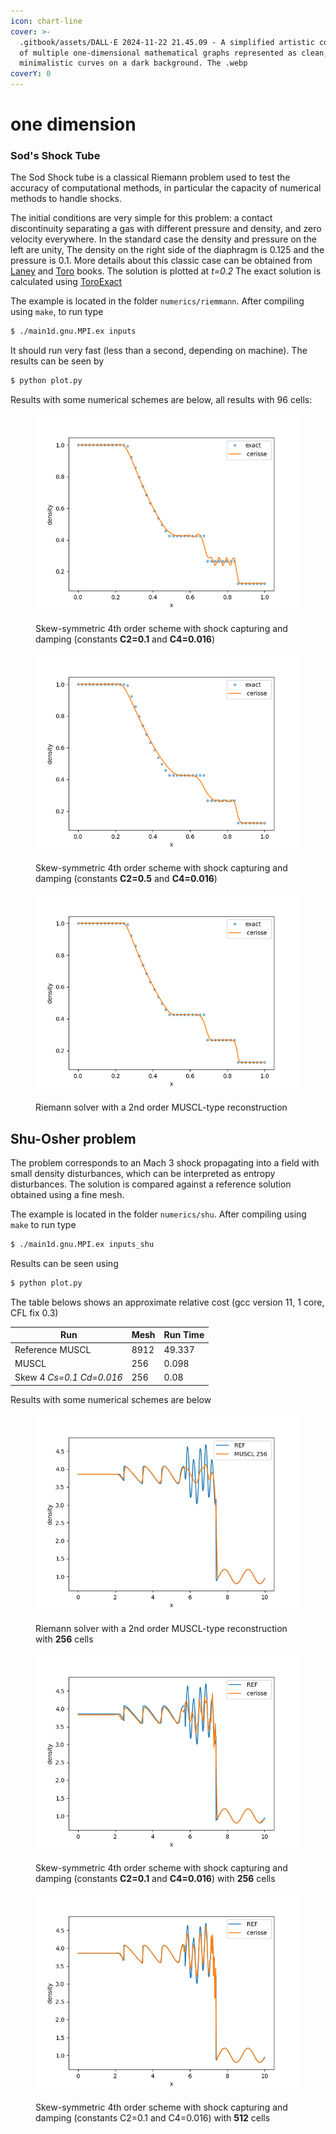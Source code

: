 ```yaml
---
icon: chart-line
cover: >-
  .gitbook/assets/DALL·E 2024-11-22 21.45.09 - A simplified artistic composition
  of multiple one-dimensional mathematical graphs represented as clean,
  minimalistic curves on a dark background. The .webp
coverY: 0
---
```


# one dimension

### Sod's Shock Tube

The Sod Shock tube is a classical Riemann problem used to test the accuracy of computational methods, in particular the capacity of numerical methods to handle shocks.

The initial conditions are very simple for this problem: a contact discontinuity separating a gas with different pressure and density, and zero velocity everywhere. In the standard case the density and pressure on the left are unity, The density on the right side of the diaphragm is 0.125 and the pressure is 0.1. More details about this classic case can be obtained from [Laney](https://www.cambridge.org/core/books/computational-gasdynamics/B216E16E4B62AC2C4E1AFD6811AFE0EA) and [Toro](https://link.springer.com/book/10.1007/b79761) books. The solution is plotted at _t=0.2_ The exact solution is calculated using [ToroExact](https://github.com/tahandy/ToroExact)

The example is located in the folder `numerics/riemmann`. After compiling using `make`, to run type

```bash
$ ./main1d.gnu.MPI.ex inputs
```

It should run very fast (less than a second, depending on machine). The results can be seen by

```bash
$ python plot.py
```

Results with some numerical schemes are below, all results with 96 cells:

<figure><img src=".gitbook/assets/num_rie_skew_damp.png" alt=""><figcaption><p>Skew-symmetric 4th order scheme with shock capturing and damping (constants <strong>C2=0.1</strong> and <strong>C4=0.016</strong>) </p></figcaption></figure>

<figure><img src=".gitbook/assets/num_rie_skew_damp2.png" alt=""><figcaption><p>Skew-symmetric 4th order scheme with shock capturing and damping (constants <strong>C2=0.5</strong> and <strong>C4=0.016</strong>) </p></figcaption></figure>

<figure><img src=".gitbook/assets/num_rie_muscl.png" alt=""><figcaption><p>Riemann solver with a 2nd order MUSCL-type reconstruction</p></figcaption></figure>

## Shu-Osher problem

The problem corresponds to an Mach 3 shock propagating into a field with small density disturbances, which can be interpreted as entropy disturbances. The solution is compared against a reference solution obtained using a fine mesh.

The example is located in the folder `numerics/shu`. After compiling using `make` to run type

```bash
$ ./main1d.gnu.MPI.ex inputs_shu
```

Results can be seen using

```bash
$ python plot.py
```

The table belows shows an approximate relative cost (gcc version 11, 1 core, CFL fix 0.3)

| Run                      | Mesh | Run Time |
| ------------------------ | ---- | -------- |
| Reference MUSCL          | 8912 | 49.337   |
| MUSCL                    | 256  | 0.098    |
| Skew 4 _Cs=0.1 Cd=0.016_ | 256  | 0.08     |

Results with some numerical schemes are below

<figure><img src=".gitbook/assets/num_shu_muscl.png" alt=""><figcaption><p>Riemann solver with a 2nd order MUSCL-type reconstruction with <strong>256</strong> cells</p></figcaption></figure>

<figure><img src=".gitbook/assets/num_shu_skew.png" alt=""><figcaption><p>Skew-symmetric 4th order scheme with shock capturing and damping (constants <strong>C2=0.1</strong> and <strong>C4=0.016</strong>) with <strong>256</strong> cells</p></figcaption></figure>

<figure><img src=".gitbook/assets/num_shu_skew2.png" alt=""><figcaption><p>Skew-symmetric 4th order scheme with shock capturing and damping (constants C2=0.1 and C4=0.016) with <strong>512</strong> cells</p></figcaption></figure>

